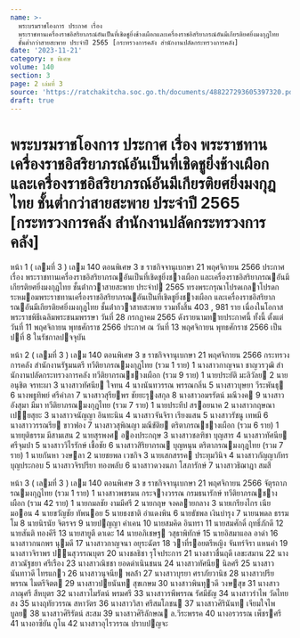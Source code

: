 ```yaml
---
name: >-
  พระบรมราชโองการ ประกาศ เรื่อง
  พระราชทานเครื่องราชอิสริยาภรณ์อันเป็นที่เชิดชูยิ่งช้างเผือกและเครื่องราชอิสริยาภรณ์อันมีเกียรติยศยิ่งมงกุฎไทย
  ชั้นต่ำกว่าสายสะพาย ประจำปี 2565 [กระทรวงการคลัง สำนักงานปลัดกระทรวงการคลัง]
date: '2023-11-21'
category: ข พิเศษ
volume: 140
section: 3
page: 2 เล่มที่ 3
source: 'https://ratchakitcha.soc.go.th/documents/488227293605397320.pdf'
draft: true
---
```


# พระบรมราชโองการ ประกาศ เรื่อง พระราชทานเครื่องราชอิสริยาภรณ์อันเป็นที่เชิดชูยิ่งช้างเผือกและเครื่องราชอิสริยาภรณ์อันมีเกียรติยศยิ่งมงกุฎไทย ชั้นต่ำกว่าสายสะพาย ประจำปี 2565 [กระทรวงการคลัง สำนักงานปลัดกระทรวงการคลัง]

หน้า 1 ( เลมที่ 3 ) เลม 140 ตอนพิเศษ 3 ข ราชกิจจานุเบกษา 21 พฤศจิกายน 2566 ประกาศ เรื่อง พระราชทานเครื่องราชอิสริยาภรณอันเป็นที่เชิดชูยิ่งชางเผือก และเครื่องราชอิสริยาภรณอันมีเกียรติยศยิ่งมงกุฎไทย ชั้นต่ํากวาสายสะพาย ประจําป 2565 ทรงพระกรุณาโปรดเกลาโปรดกระหมอมพระราชทานเครื่องราชอิสริยาภรณอันเป็นที่เชิดชูยิ่งชางเผือก และเครื่องราชอิสริยาภรณอันมีเกียรติยศยิ่งมงกุฎไทย ชั้นต่ํากวาสายสะพาย รวมทั้งสิ้น 403 , 981 ราย เนื่องในโอกาสพระราชพิธีเฉลิมพระชนมพรรษา วันที่ 28 กรกฎาคม 2565 ดังรายนามทายประกาศนี้ ทั้งนี้ ตั้งแต่วันที่ 11 พฤศจิกายน พุทธศักราช 2566 ประกาศ ณ วันที่ 13 พฤศจิกายน พุทธศักราช 2566 เป็นปที่ 8 ในรัชกาลปจจุบัน

หน้า 2 ( เลมที่ 3 ) เลม 140 ตอนพิเศษ 3 ข ราชกิจจานุเบกษา 21 พฤศจิกายน 2566 กระทรวงการคลัง สํานักงานรัฐมนตรี ทวีติยาภรณมงกุฎไทย (รวม 1 ราย) 1 นางสาวกาญจนา ชาญวรวุฒิ สํานักงานปลัดกระทรวงการคลัง ทวีติยาภรณชางเผือก (รวม 9 ราย) 1 นายประยัติ มะลิวัลย 2 นายอนุชิต จรทะผา 3 นางสาวทัศนีย ใจทน 4 นางนันทวรรณ พรรณกลิ่น 5 นางสาวบุษยา วีระพันธุ 6 นางพธูทิพย์ ศรีคําภา 7 นางสาวสุรียพร ชัยยะรุงสกุล 8 นางสาวอมรรัตน์ มณีวงค 9 นางสาวอังสุมา มีมา ทวีติยาภรณมงกุฎไทย (รวม 7 ราย) 1 นายประทีป สรอยนาค 2 นางสาวกฤษณา เปยสุยะ 3 นางสาวจนัญญา อินทะนิน 4 นางสาวจันจิรา เรียงแสน 5 นางสาวรัชนู เทพมี 6 นางสาววรรณรีย ขาวฟอง 7 นางสาวสุพิณญา มณีขัติย ตริตาภรณชางเผือก (รวม 6 ราย) 1 นายยุติธรรม มีสามเสน 2 นายสุรพงศ อองประกฤษ 3 นางสาวชลฑิชา บุญสาร 4 นางสาวทัศนีย ศรีจุมปา 5 นางสาววิไรรักษ์ เชื้อชัย 6 นางสาวสิริยาภรณ บุญหนุน ตริตาภรณมงกุฎไทย (รวม 7 ราย) 1 นายกันหา วงษลา 2 นายชยพล เวชกิจ 3 นายเสกสรรค ประทุมวินิจ 4 นางสาวกัญญาภัทร บุญประกอบ 5 นางสาวจิรปรียา ทองพลับ 6 นางสาวดวงนภา โสภารักษ์ 7 นางสาวธิฌาฎา สมสี

หน้า 3 ( เลมที่ 3 ) เลม 140 ตอนพิเศษ 3 ข ราชกิจจานุเบกษา 21 พฤศจิกายน 2566 จัตุรถาภรณมงกุฎไทย (รวม 1 ราย) 1 นางสาวพชรมน กระจางวรรณ กรมธนารักษ์ ทวีติยาภรณชางเผือก (รวม 42 ราย) 1 นายกมลชัย งามมีศรี 2 นายกฤษ จงคลายกลาง 3 นายเกรียงไกร เนียมออน 4 นายขวัญชัย ทัพนอย 5 นายธงชาติ อําแดงพิน 6 นายธัชพล เงินบํารุง 7 นายนพดล ธรรมโม 8 นายนิรนัย จิตรจร 9 นายปญญา คําเคน 10 นายสมคิด อินทรา 11 นายสมศักดิ์ ฤทธิ์ภักดี 12 นายสันติ ทองคีรี 13 นายสายูตี ดาเดะ 14 นายอภิเชษฐ วสุธาพิทักษ์ 15 นายอิสมาแอล อาดํา 16 นางสาวกนกพร นุมดี 17 นางสาวกาญจนา อยุระฉัตร 18 วาที่รอยตรีหญิง จันทร์จิรา แหนคํา 19 นางสาวจิราพร ปนสุวรรณบุตร 20 นางชลธิชา รุโจประการ 21 นางสาวชื่นฤดี เลขะสมาน 22 นางสาวณัฐชยา ศรีเรือง 23 นางสาวณิชชา ยอดดําเนินชนน 24 นางสาวทัศนีย นิลศรี 25 นางสาวนันทาวดี ไทรแกว 26 นางสาวนุจนีย พลล้ํา 27 นางสาวบุรยา ศราภัยวานิช 28 นางสาวปรียพรรณ ไมตรีจิตต 29 นางสาวปยนันท สุขเกษม 30 นางสาวพินทุวดี วงษสุข 31 นางสาวภาณุศรี สีหบุตร 32 นางสาวไมรัตน์ พรมศรี 33 นางสาวรพีพรรณ รัศมีธัญ 34 นางสาวรําไพ วัดไทยสง 35 นางฤทัยวรรณ สหาวัตร 36 นางสาววิสา ศรีสมโภชน 37 นางสาวศิรินันท เจียมใจไพบูลย 38 นางสาวศิริรัตน์ สะสม 39 นางสาวศิริลักษณ ล.วีระพรรค 40 นางอรวรรณ เพ็ชรศรี 41 นางอาซียัน กูโน 42 นางสาวอุไรวรรณ ปราบปญจะ
